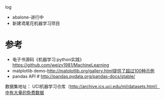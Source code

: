 log
- abalone-进行中
- 新建鸢尾花机器学习项目

# 参考
- 电子书源码《机器学习:python实践》https://github.com/weizy1981/MachineLearning
- matplotlib demo-http://matplotlib.org/gallery.html提供了超过100种示例
- pandas API # http://pandas.pydata.org/pandas-docs/stable/

数据集地址：
UCI机器学习仓库（http://archive.ics.uci.edu/ml/datasets.html）中有大量的免费数据

